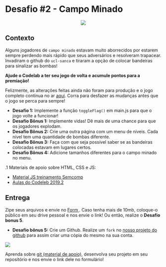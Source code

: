 # Desafio #2 - Campo Minado

<p align = 'center' >
<img src  = 'https://i.imgur.com/WiAAN67.png' >
</p>

## Contexto

Alguns jogadores de `campo minado` estavam muito aborrecidos por estarem sempre perdendo mais rápido que seus adversários e resolveram trapacear. Invadiram o github do `ucl-sanca` e tiraram a opção de colocar bandeiras para sinalizar as bombas!

**Ajude o Codelab a ter seu jogo de volta e acumule pontos para a premiação!** 

Felizmente, as alterações feitas ainda não foram para produção e o jogo completo continua no ar <a href = 'https://minesweeper-codelab.netlify.app/' >aqui</a>. Corra para desfazer as mudanças antes que o jogo se perca para sempre!

- **Desafio 1:** Implemente a função `toggleFlag()` em main.js para que o jogo volte a funcionar!
- **Desafio Bônus 1:** Implemente vidas! Dê mais de uma chance para que os jogadores explodam.
- **Desafio Bônus 2:** Crie uma outra página com um menu de níveis. Cada nível tem uma quantidade de bombas diferente.
- **Desafio Bônus 3:** Faça com que seja possível saber se as bandeiras colocadas estavam em lugares certos.
- **Desafio Bônus 4:** Adicione tamanhos diferentes para o campo minado no menu.

.1 Materiais de apoio sobre HTML, CSS e JS: 
  - <a href = 'https://ucl-sanca.xyz/Web-Development-Studies'>Material JS treinamento Semcomp</a>
  - <a href = 'https://ucl-sanca.xyz/aulas-codelab'> Aulas do Codeleb 2019.2 </a>
## Entrega
Zipe seus arquivos e envie no <a href = 'https://forms.gle/Dxgup3w1ECknsQgJ6'> Form </a>. Caso tenha mais de 10mb, coloque-o público em seu drive pessoal e nos envie o link! Ou então, realize o **Desafio bonus 5**. 

- **Desafio bônus 5:** Crie um Github. Realize um `fork` no <a href = 'https://github.com/USPCodeLabSanca/desafios-quarentena'>nosso projeto do github</a> para assim criar uma cópia do mesmo na sua conta. 


<img src = 'https://i.imgur.com/iVKebc7.png'> 

Aprenda sobre <a href = 'https://www.youtube.com/watch?v=r9Kauz9B4i8'>git (material de apoio)</a>, desenvolva seu projeto em seu repositório e nos envie o link dele no formulário! 

